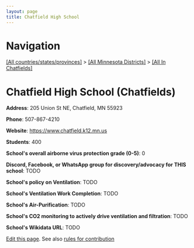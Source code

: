 ```yaml
---
layout: page
title: Chatfield High School
---
```

# Navigation

[[All countries/states/provinces]](../../..) > [[All Minnesota Districts]](../..) > [[All In Chatfields]](..)

# Chatfield High School (Chatfields)

**Address**: 205 Union St NE, Chatfield, MN 55923

**Phone**: 507-867-4210

**Website**: <https://www.chatfield.k12.mn.us>

**Students**: 400

**School's overall airborne virus protection grade (0-5)**: 0

**Discord, Facebook, or WhatsApp group for discovery/advocacy for THIS school**: TODO

**School's policy on Ventilation**: TODO

**School's Ventilation Work Completion**: TODO

**School's Air-Purification**: TODO

**School's CO2 monitoring to actively drive ventilation and filtration**: TODO

**School's Wikidata URL**: TODO


[Edit this page](https://github.com/ventilate-schools/MN/edit/main/./Chatfields/Chatfield_High_School.md). See also [rules for contribution](../../../contribution-rules/)